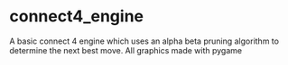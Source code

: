 # connect4_engine

A basic connect 4 engine which uses an alpha beta pruning algorithm to determine the next best move.
All graphics made with pygame

